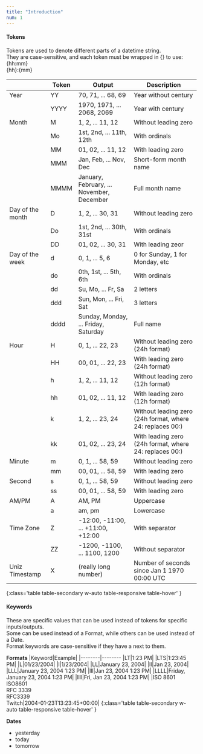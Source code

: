 ```yaml
---
title: "Introduction"
num: 1
---
```


#### Tokens
Tokens are used to denote different parts of a datetime string.<br />They are case-sensitive, and each token must be wrapped in {} to use:<br />
{hh:mm} <span class="fas fa-times" sytle="color: red" /><br />
{hh}:{mm} <span class="fas fa-check" sytle="color: green" />

|| Token | Output | Description | 
|-------|-------|--------|--------
|Year|YY|70, 71, ... 68, 69|Year without century|
||YYYY|1970, 1971, ... 2068, 2069|Year with century|
|Month|M|1, 2, ... 11, 12|Without leading zero|
||Mo|1st, 2nd, ... 11th, 12th|With ordinals|
||MM|01, 02, ... 11, 12| With leading zero|
||MMM|Jan, Feb, ... Nov, Dec|Short-form month name|
||MMMM|January, February, ... November, December|Full month name|
|Day of the month|D|1, 2, ... 30, 31|Without leading zero|
||Do|1st, 2nd, ... 30th, 31st|With ordinals
||DD|01, 02, ... 30, 31|With leading zeor|
|Day of the week|d|0, 1, ... 5, 6|0 for Sunday, 1 for Monday, etc|
||do|0th, 1st, ... 5th, 6th|With ordinals|
||dd|Su, Mo, ... Fr, Sa|2 letters|
||ddd|Sun, Mon, ... Fri, Sat|3 letters|
||dddd|Sunday, Monday, ... Friday, Saturday|Full name|
|Hour|H|0, 1, ... 22, 23|Without leading zero (24h format)|
||HH|00, 01, ... 22, 23|With leading zero (24h format)|
||h|1, 2, ... 11, 12|Without leading zero (12h format)|
||hh|01, 02, ... 11, 12|With leading zero (12h format)|
||k|1, 2, ... 23, 24|Without leading zero (24h format, where 24: replaces 00:)|
||kk|01, 02, ... 23, 24|With leading zero (24h format, where 24: replaces 00:)|
|Minute|m|0, 1, ... 58, 59|Without leading zero|
||mm|00, 01, ... 58, 59|With leading zero|
|Second|s|0, 1, ... 58, 59|Without leading zero|
||ss|00, 01, ... 58, 59|With leading zero|
|AM/PM|A|AM, PM|Uppercase|
||a|am, pm|Lowercase|
|Time Zone|Z|-12:00, -11:00, ... +11:00, +12:00|With separator|
||ZZ|-1200, -1100, ... 1100, 1200|Without separator|
|Uniz Timestamp|X|(really long number)|Number of seconds since Jan 1 1970 00:00 UTC|
{:class='table table-secondary w-auto table-responsive table-hover' }

#### Keywords
These are specific values that can be used instead of tokens for specific inputs/outputs.<br />
Some can be used instead of a Format, while others can be used instead of a Date.<br />
Format keywords are case-sensitive if they have a <span class="fas fa-star-of-life fa-sm" /> next to them.

**Formats**
|Keyword|Example|
|--------|--------
|LT|1:23 PM|
|LTS|1:23:45 PM|
|L|01/23/2004|
|l|1/23/2004|
|LL|January 23, 2004|
|ll|Jan 23, 2004|
|LLL|January 23, 2004 1:23 PM|
|lll|Jan 23, 2004 1:23 PM|
|LLLL|Friday, January 23, 2004 1:23 PM|
|llll|Fri, Jan 23, 2004 1:23 PM|
|ISO 8601<br />ISO8601<br />RFC 3339<br />RFC3339<br />Twitch|2004-01-23T13:23:45+00:00|
{:class='table table-secondary w-auto table-responsive table-hover' }

**Dates**
+ yesterday
+ today
+ tomorrow
